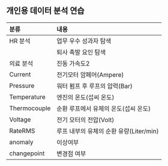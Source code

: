 개인용 데이터 분석 연습
--- 
|분류|내용|
|:---|:---|
|HR 분석|업무 우수 성과자 탐색|
| |퇴사 촉발 요인 탐색|
|의료 분석|진동 가속도2|
|Current |전기모터 암페어(Ampere)|
|Pressure|워터 펌프 후 루프의 압력(Bar) |
|Temperature|엔진의 온도(섭씨 온도)|
|Thermocouple|순환 루프에서 유체의 온도(섭씨 온도)|
|Voltage|전기 모터의 전압(Volt)|
|RateRMS|루프 내부의 유체의 순환 유량(Liter/min)|
|anomaly|이상여부|
|changepoint|변경점 여부|
